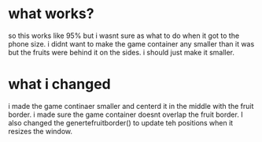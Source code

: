 # what works?
so this works like 95% but i wasnt sure as what to do when it got to the phone size. i didnt want to make the game container any smaller than it was but the fruits were behind it on the sides. i should just make it smaller. 

# what i changed
i made the game continaer smaller and centerd it in the middle with the fruit border. i made sure the game container doesnt overlap the fruit border. I also changed the genertefruitborder() to update teh positions when it resizes the window.